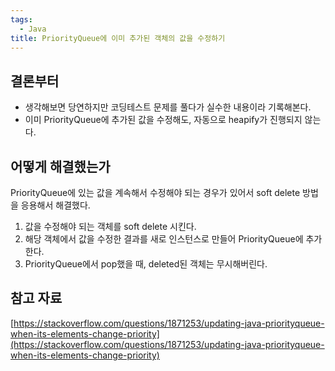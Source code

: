 ```yaml
---
tags:
  - Java
title: PriorityQueue에 이미 추가된 객체의 값을 수정하기
---
```



## 결론부터

- 생각해보면 당연하지만 코딩테스트 문제를 풀다가 실수한 내용이라 기록해본다.
- 이미 PriorityQueue에 추가된 값을 수정해도, 자동으로 heapify가 진행되지 않는다.

## 어떻게 해결했는가

PriorityQueue에 있는 값을 계속해서 수정해야 되는 경우가 있어서 soft delete 방법을 응용해서 해결했다.

1. 값을 수정해야 되는 객체를 soft delete 시킨다.
2. 해당 객체에서 값을 수정한 결과를 새로 인스턴스로 만들어 PriorityQueue에 추가한다.
3. PriorityQueue에서 pop했을 때, deleted된 객체는 무시해버린다.

## 참고 자료

[https://stackoverflow.com/questions/1871253/updating-java-priorityqueue-when-its-elements-change-priority](https://stackoverflow.com/questions/1871253/updating-java-priorityqueue-when-its-elements-change-priority)
